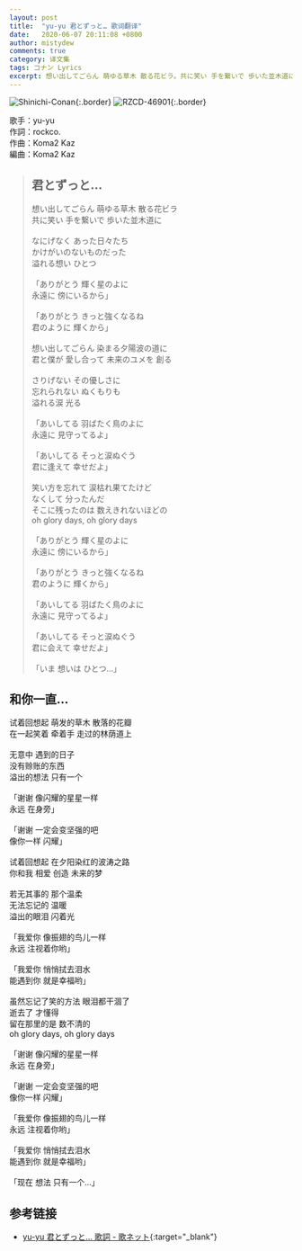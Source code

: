 ```yaml
---
layout: post
title:  "yu-yu 君とずっと… 歌词翻译"
date:   2020-06-07 20:11:08 +0800
author: mistydew
comments: true
category: 译文集
tags: コナン Lyrics
excerpt: 想い出してごらん 萌ゆる草木 散る花ビラ。共に笑い 手を繋いで 歩いた並木道に。
---
```

![Shinichi-Conan](https://is4-ssl.mzstatic.com/image/thumb/Music/v4/b2/f7/a8/b2f7a84f-becf-fe06-1a2f-74ff6d767a30/source/600x600bb.jpg){:.border}
![RZCD-46901](https://www.generasia.com/w/images/a/ac/Kimi_to_Zutto.jpg){:.border}

歌手：yu-yu<br>
作詞：rockco.<br>
作曲：Koma2 Kaz<br>
編曲：Koma2 Kaz

<blockquote class="lyric-original">
  <h2>君とずっと…</h2>
  <p>
    想い出してごらん 萌ゆる草木 散る花ビラ<br>
    共に笑い 手を繋いで 歩いた並木道に<br>
    <br>
    なにげなく あった日々たち<br>
    かけがいのないものだった<br>
    溢れる想い ひとつ<br>
    <br>
    「ありがとう 輝く星のよに<br>
    永遠に 傍にいるから」<br>
    <br>
    「ありがとう きっと強くなるね<br>
    君のように 輝くから」<br>
    <br>
    想い出してごらん 染まる夕陽波の道に<br>
    君と僕が 愛し合って 未来のユメを 創る<br>
    <br>
    さりげない その優しさに<br>
    忘れられない ぬくもりも<br>
    溢れる涙 光る<br>
    <br>
    「あいしてる 羽ばたく鳥のよに<br>
    永遠に 見守ってるよ」<br>
    <br>
    「あいしてる そっと涙ぬぐう<br>
    君に逢えて 幸せだよ」<br>
    <br>
    笑い方を忘れて 涙枯れ果てたけど<br>
    なくして 分ったんだ<br>
    そこに残ったのは 数えきれないほどの<br>
    oh glory days, oh glory days<br>
    <br>
    「ありがとう 輝く星のよに<br>
    永遠に 傍にいるから」<br>
    <br>
    「ありがとう きっと強くなるね<br>
    君のように 輝くから」<br>
    <br>
    「あいしてる 羽ばたく鳥のよに<br>
    永遠に 見守ってるよ」<br>
    <br>
    「あいしてる そっと涙ぬぐう<br>
    君に会えて 幸せだよ」<br>
    <br>
    「いま 想いは ひとつ…」
  </p>
</blockquote>

<div class="lyric-translation">
  <h2>和你一直…</h2>
  <p>
    试着回想起 萌发的草木 散落的花瓣<br>
    在一起笑着 牵着手 走过的林荫道上<br>
    <br>
    无意中 遇到的日子<br>
    没有赊账的东西<br>
    溢出的想法 只有一个<br>
    <br>
    「谢谢 像闪耀的星星一样<br>
    永远 在身旁」<br>
    <br>
    「谢谢 一定会变坚强的吧<br>
    像你一样 闪耀」<br>
    <br>
    试着回想起 在夕阳染红的波涛之路<br>
    你和我 相爱 创造 未来的梦<br>
    <br>
    若无其事的 那个温柔<br>
    无法忘记的 温暖<br>
    溢出的眼泪 闪着光<br>
    <br>
    「我爱你 像振翅的鸟儿一样<br>
    永远 注视着你哟」<br>
    <br>
    「我爱你 悄悄拭去泪水<br>
    能遇到你 就是幸福哟」<br>
    <br>
    虽然忘记了笑的方法 眼泪都干涸了<br>
    逝去了 才懂得<br>
    留在那里的是 数不清的<br>
    oh glory days, oh glory days<br>
    <br>
    「谢谢 像闪耀的星星一样<br>
    永远 在身旁」<br>
    <br>
    「谢谢 一定会变坚强的吧<br>
    像你一样 闪耀」<br>
    <br>
    「我爱你 像振翅的鸟儿一样<br>
    永远 注视着你哟」<br>
    <br>
    「我爱你 悄悄拭去泪水<br>
    能遇到你 就是幸福哟」<br>
    <br>
    「现在 想法 只有一个…」
  </p>
</div>

## 参考链接

* [yu-yu 君とずっと… 歌詞 - 歌ネット](https://www.uta-net.com/song/117551/){:target="_blank"}
